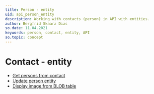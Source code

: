 ```yaml
---
title: Person - entity
uid: api_person_entity
description: Working with contacts (person) in API with entities.
author: Bergfrid Skaara Dias
so.date: 11.04.2021
keywords: person, contact, entity, API
so.topic: concept
---
```


# Contact - entity

* [Get persons from contact][1]
* [Update person entity][2]
* [Display image from BLOB table][3]

<!-- Referenced links -->
[1]: get-persons-from-contact-entities.md
[2]: update-person-entity.md
[3]: display-image-from-blob-table-entity.md
